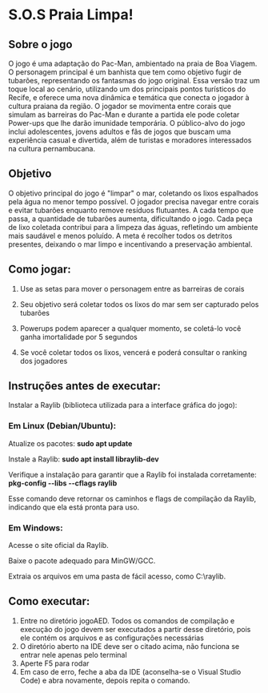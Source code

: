 # S.O.S Praia Limpa!

## Sobre o jogo 

O jogo é uma adaptação do Pac-Man, ambientado na praia de Boa Viagem. O personagem principal é um banhista que tem como objetivo fugir de tubarões, representando os fantasmas do jogo original.
Essa versão traz um toque local ao cenário, utilizando um dos principais pontos turísticos do Recife, e oferece uma nova dinâmica e temática que conecta o jogador à cultura praiana da região. 
O jogador se movimenta entre corais que simulam as barreiras do Pac-Man e durante a partida ele pode coletar Power-ups que lhe darão imunidade temporária. 
O público-alvo do jogo inclui adolescentes, jovens adultos e fãs de jogos que buscam uma experiência casual e divertida, além de turistas e moradores interessados na cultura pernambucana.


## Objetivo

O objetivo principal do jogo é "limpar" o mar, coletando os lixos espalhados pela água no menor tempo possível. O jogador precisa navegar entre corais e evitar tubarões enquanto remove resíduos flutuantes. A cada tempo que passa, a quantidade de tubarões aumenta, dificultando o jogo.
Cada peça de lixo coletada contribui para a limpeza das águas, refletindo um ambiente mais saudável e menos poluído.
A meta é recolher todos os detritos presentes, deixando o mar limpo e incentivando a preservação ambiental.

## Como jogar:

1. Use as setas para mover o personagem entre as barreiras de corais

2. Seu objetivo será coletar todos os lixos do mar sem ser capturado pelos tubarões

3. Powerups podem aparecer a qualquer momento, se coletá-lo você ganha imortalidade por 5 segundos

4. Se você coletar todos os lixos, vencerá e poderá consultar o ranking dos jogadores

## Instruções antes de executar:
Instalar a Raylib (biblioteca utilizada para a interface gráfica do jogo):
&nbsp;

### Em Linux (Debian/Ubuntu):
Atualize os pacotes:
**sudo apt update**
&nbsp;

Instale a Raylib:
**sudo apt install libraylib-dev**
&nbsp;

Verifique a instalação para garantir que a Raylib foi instalada corretamente:
**pkg-config --libs --cflags raylib**
&nbsp;

Esse comando deve retornar os caminhos e flags de compilação da Raylib, indicando que ela está pronta para uso.
&nbsp;
&nbsp;

### Em Windows:
Acesse o site oficial da Raylib.
&nbsp;

Baixe o pacote adequado para MinGW/GCC.
&nbsp;

Extraia os arquivos em uma pasta de fácil acesso, como C:\raylib.
&nbsp;

## Como executar:
1. Entre no diretório jogoAED. Todos os comandos de compilação e execução do jogo devem ser executados a partir desse diretório, pois ele contém os arquivos e as configurações necessárias
2. O diretório aberto na IDE deve ser o citado acima, não funciona se entrar nele apenas pelo terminal
3.  Aperte F5 para rodar
4.  Em caso de erro, feche a aba da IDE (aconselha-se o Visual Studio Code) e abra novamente, depois repita o comando.




